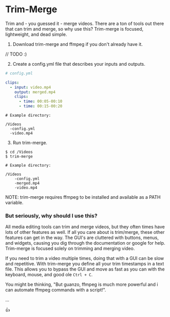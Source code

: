 # Trim-Merge

Trim and - you guessed it - merge videos. There are a ton of tools out there that can trim and merge, so why use this? <nobr>Trim-merge</nobr> is focused, lightweight, and dead simple. 

1. Download trim-merge and ffmpeg if you don't already have it.

// TODO :)

2. Create a config.yml file that describes your inputs and outputs.

```yaml
# config.yml

clips:
  - input: video.mp4
    output: merged.mp4
    clips:
      - time: 00:05-00:10
      - time: 00:15-00:20
```

```
# Example directory:

/Videos
  -config.yml
  -video.mp4
```
3. Run trim-merge.

```
$ cd /Videos
$ trim-merge
```


```
# Example directory:

/Videos
    -config.yml
    -merged.mp4
    -video.mp4
```

NOTE: trim-merge requires ffmpeg to be installed and available as a PATH variable.

### But seriously, why should I use this?

All media editing tools can trim and merge videos, but they often times have lots of other features as well. If all you care about is trim/merge, these other features can get in the way. The GUI's are cluttered with buttons, menus, and widgets, causing you dig through the documentation or google for help. Trim-merge is focused solely on trimming and merging video.

If you need to trim a video multiple times, doing that with a GUI can be slow and repetitive. With trim-merge you define all your trim timestamps in a text file. This allows you to bypass the GUI and move as fast as you can with the keyboard, mouse, and good ole ```Ctrl + C```.

You might be thinking, "But guanzo, ffmpeg is much more powerful and i can automate ffmpeg commands with a script!". 

...

:thumbsup: